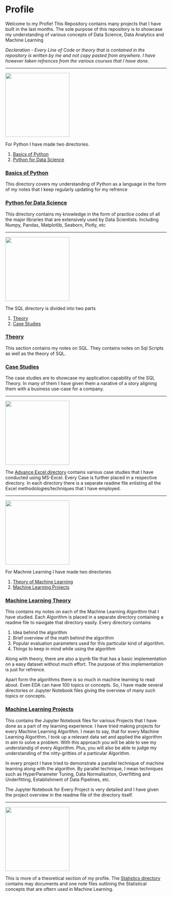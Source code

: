 # Profile
Welcome to my Profie!
This Repository contains many projects that I have built in the last months. The sole purpose of this repository is to showcase my understanding of various concepts of Data Science, Data Analytics and Machine Learning

*Declaration - Every Line of Code or theory that is contained in ths repository is written by me and not copy pasted from anywhere. I have however taken refrences from the various courses that I have done.*
***
<img src = https://github.com/SaharshSikaria/ProfileinBuilding/blob/main/Images/newpythonlogo.png height width = '200' height = '100'/>

For Python I have made two directories.
1. [Basics of Python](Python%20Basics)
2. [Python for Data Science](Python%20for%20Data%20Science)

### [Basics of Python](Python%20Basics)
This directory covers my understanding of Python as a language in the form of my notes that I keep regularly updating for my refrence

### [Python for Data Science](Python%20for%20Data%20Science)
This directory contains my knowledge in the form of practice codes of all the major libraries that are extensively used by Data Scientists. Including Numpy, Pandas, Matplotlib, Seaborn, Plotly, etc
***
<img src = https://github.com/SaharshSikaria/ProfileinBuilding/blob/main/Images/Sql_data_base_with_logo.png height width = '200' height = '100'/>

The SQL directory is divided into two parts
1. [Theory](SQL/Theory)
2. [Case Studies](SQL/Case%20Study)

### [Theory](SQL/Theory)
This section contains my notes on SQL. They contains notes on Sql Scripts as well as the theory of SQL.

### [Case Studies](SQL/Case%20Study)
The case studies are to showcase my application capability of the SQL Theory. In many of them I have given them a narative of a story aligning them with a business use-case for a company.
***
<img src = https://github.com/SaharshSikaria/ProfileinBuilding/blob/main/Images/cr%3Dt_0%25%2Cl_0%25%2Cw_100%25%2Ch_100%25.webp height width = '200' height = '100'/>

The [Advance Excel directory](Advance%20Excel) contains various case studies that I have conducted using MS-Excel. Every Case is further placed in a respective directory. In each directory there is a separate readme file enlisting all the Excel methodologies/techniques that I have employed.
***
<img src = https://github.com/SaharshSikaria/ProfileinBuilding/blob/main/Images/machine-banner.png height width = '200' height = '100'/>

For Machnie Learning I have made two directories
1. [Theory of Machine Learning](ML%20Theory)
2. [Machine Learning Projects](ML%20Projects)

### [Machine Learning Theory](ML%20Theory)
This contains my notes on each of the Machine Learning Algorithm that I have studied. Each Algorithm is placed in a separate directory containing a readme file to navigate that directory easily. Every directory contains 
1. Idea behind the algorithm 
2. Brief overview of the math behind the algorithm 
3. Popular evaluation parameters used for this particular kind of algorithm.
4. Things to keep in mind while using the algorithm

Along with theory, there are also a ipynb file that has a basic implementation on a easy dataset without much effort. The purpose of this implementation is just for refrence.

Apart form the algorithms there is so much in machine learning to read about. Even EDA can have 100 topics or concepts. So, I have made several directories or Jupyter Notebook files giving the overview of many such topics or concepts.

### [Machine Learning Projects](ML%20Theory)
This contains the Jupyter Notebook files for various Projects that I have done as a part of my learning experience. I have tried making projects for every Machine Learning Algorithm. I mean to say, that for every Machine Learning Algorithm, I took up a relevant data set and applied the algorithm in aim to solve a problem. With this approach you will be able to see my understandig of every Algorithm. Plus, you will also be able to judge my understanding of the nitty-gritties of a particular Algorithm.

In every project I have tried to demonstrate a parallel technique of machine learning along with the algorithm. By parallel technique, I mean techniques such as HyperParameter Tuning, Data Normalisation, Overfitting and Underfitting, Establishment of Data Pipelines, etc.

The Jupyter Notebook for Every Project is very detailed and I have given the project overview in the readme file of the directory itself.
***
<img src = https://github.com/SaharshSikaria/ProfileinBuilding/blob/main/Images/dbcfb1972c1f67549d873d5258085efc.png height width = '200' height = '100'/>

This is more of a theoretical section of my profile. The [Statistics directory](Statics) contains may documents and one note files outlining the Statistical concepts that are oftern used in Machine Learning.
